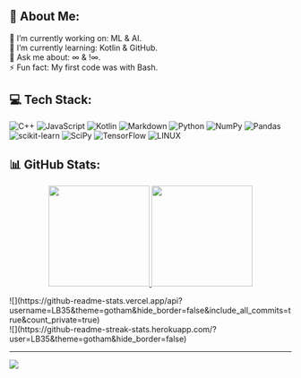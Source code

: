 ## 💫 About Me:
🐉 I’m currently working on: ML & AI.<br>🌱 I’m currently learning: Kotlin & GitHub.<br>💬 Ask me about: ∞ & !∞.<br>⚡ Fun fact: My first code was with Bash.


## 💻 Tech Stack:
![C++](https://img.shields.io/badge/c++-%2300599C.svg?style=flat&logo=c%2B%2B&logoColor=white) ![JavaScript](https://img.shields.io/badge/javascript-%23323330.svg?style=flat&logo=javascript&logoColor=%23F7DF1E) ![Kotlin](https://img.shields.io/badge/kotlin-%230095D5.svg?style=flat&logo=kotlin&logoColor=white) ![Markdown](https://img.shields.io/badge/markdown-%23000000.svg?style=flat&logo=markdown&logoColor=white) ![Python](https://img.shields.io/badge/python-3670A0?style=flat&logo=python&logoColor=ffdd54) ![NumPy](https://img.shields.io/badge/numpy-%23013243.svg?style=flat&logo=numpy&logoColor=white) ![Pandas](https://img.shields.io/badge/pandas-%23150458.svg?style=flat&logo=pandas&logoColor=white) ![scikit-learn](https://img.shields.io/badge/scikit--learn-%23F7931E.svg?style=flat&logo=scikit-learn&logoColor=white) ![SciPy](https://img.shields.io/badge/SciPy-%230C55A5.svg?style=flat&logo=scipy&logoColor=%white) ![TensorFlow](https://img.shields.io/badge/TensorFlow-%23FF6F00.svg?style=flat&logo=TensorFlow&logoColor=white) ![LINUX](https://img.shields.io/badge/Linux-FCC624?style=flat&logo=linux&logoColor=black)
## 📊 GitHub Stats:

<p align="center">
<a href="https://github.com/LB35">
  <img height="180em" src="https://github-readme-stats.vercel.app/api?username=LB35&theme=gotham&hide_border=false&include_all_commits=true&count_private=true"/>
  <img height="180em" src="https://github-readme-streak-stats.herokuapp.com/?user=LB35&theme=gotham&hide_border=false"/>
</a>
</p>
![](https://github-readme-stats.vercel.app/api?username=LB35&theme=gotham&hide_border=false&include_all_commits=true&count_private=true)<br/>
![](https://github-readme-streak-stats.herokuapp.com/?user=LB35&theme=gotham&hide_border=false)<br/>

---
[![](https://visitcount.itsvg.in/api?id=LB35&icon=6&color=9)](https://visitcount.itsvg.in)

<!-- Proudly created with GPRM ( https://gprm.itsvg.in ) -->
